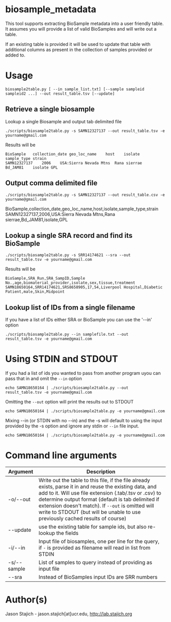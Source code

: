 # biosample_metadata
This tool supports extracting BioSample metadata into a user friendly table. It assumes you will provide a list of valid BioSamples and will write out a table.

If an existing table is provided it will be used to update that table with additional columns as present in the collection of samples provided or added to.

# Usage

```
biosample2table.py [ --in sample_list.txt] [--sample sampleid sampleid2 ...] --out result_table.tsv [--update]
```

## Retrieve a single biosample

Lookup a single Biosample and output tab delimited file
```
./scripts/biosample2table.py -s SAMN12327137 --out result_table.tsv -e yourname@gmail.com
```

Results will be
```
BioSample	collection_date	geo_loc_name	host	isolate	sample_type	strain
SAMN12327137	2006	USA:Sierra Nevada Mtns	Rana sierrae	Bd_JAM81	isolate	GPL
```

## Output comma delimited file
```
./scripts/biosample2table.py -s SAMN12327137 --out result_table.csv -e yourname@gmail.com
```
BioSample,collection_date,geo_loc_name,host,isolate,sample_type,strain
SAMN12327137,2006,USA:Sierra Nevada Mtns,Rana sierrae,Bd_JAM81,isolate,GPL

## Lookup a single SRA record and find its BioSample
```
./scripts/biosample2table.py -s SRR14174621 --sra --out result_table.tsv -e yourname@gmail.com
```

Results will be
```
BioSample,SRA_Run,SRA_SampID,Sample No.,age,biomaterial_provider,isolate,sex,tissue,treatment
SAMN18650164,SRR14174621,SRS8658905,17,54,Liverpool Hospital,Diabetic Patient,male,Skin,Midpoint
```

## Lookup list of IDs from a single filename

If you have a list of IDs either SRA or BioSample you can use the '--in' option

```
./scripts/biosample2table.py --in samplefile.txt --out result_table.tsv -e yourname@gmail.com
```

# Using STDIN and STDOUT

If you had a list of ids you wanted to pass from another program uyou can pass that in and omit the `--in` option

```
echo SAMN18650164 | ./scripts/biosample2table.py --out result_table.tsv -e yourname@gmail.com
```

Omitting the `--out` option will print the results out to STDOUT

```
echo SAMN18650164 | ./scripts/biosample2table.py -e yourname@gmail.com
```


Mixing --in (or STDIN with no --in) and the -s will default to using the input provided by the -s option and ignore any stdin or `--in` file input.

```
echo SAMN18650164 | ./scripts/biosample2table.py -e yourname@gmail.com
```

# Command line arguments

| Argument | Description |
| --------- | -------- |
| -o/--out |  Write out the table to this file, if the file already exists, parse it in and reuse the existing data, and add to it. Will use file extension (.tab/.tsv or .csv) to determine output format (default is tab delimited if extension doesn't match).  If `--out` is omitted will write to STDOUT (but will be unable to use previously cached results of course) |
| --update | use the existing table for sample ids, but also re-lookup the fields |
| -i/--in | Input file of biosamples, one per line for the query, if `-` is provided as filename will read in list from STDIN |
| -s/--sample | List of samples to query instead of providing as input file |
| --sra | Instead of BioSamples input IDs are SRR numbers |

# Author(s)

Jason Stajich - jason.stajich[at]ucr.edu, http://lab.stajich.org
